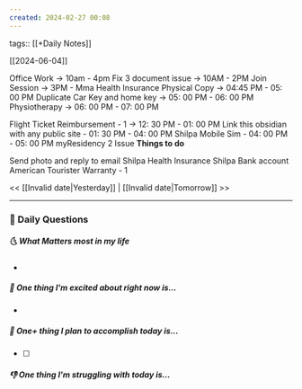 ```yaml
---
created: 2024-02-27 00:08
---
```

tags:: [[+Daily Notes]]

[[2024-06-04]]

Office Work -> 10am - 4pm
Fix 3 document issue -> 10AM - 2PM
Join Session -> 3PM - 
Mma Health Insurance Physical Copy -> 04:45 PM - 05: 00 PM
Duplicate Car Key and home key -> 05: 00 PM -  06: 00 PM
Physiotherapy -> 06: 00 PM - 07: 00 PM

Flight Ticket Reimbursement - 1 -> 12: 30 PM - 01: 00 PM
Link this obsidian with any public site - 01: 30 PM - 04: 00 PM
Shilpa Mobile Sim - 04: 00 PM - 05: 00 PM
myResidency 2 Issue 
**Things to do**

Send photo and reply to email
Shilpa Health Insurance
Shilpa Bank account
American Tourister Warranty - 1

<< [[Invalid date|Yesterday]] | [[Invalid date|Tomorrow]] >>

---
### 📅 Daily Questions
##### 🌜 What Matters most in my life
- 

##### 🙌 One thing I'm excited about right now is...
- 

##### 🚀 One+ thing I plan to accomplish today is...
- [ ] 

##### 👎 One thing I'm struggling with today is...
